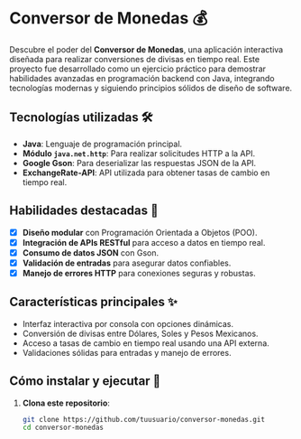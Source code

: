 # Conversor de Monedas 💰

Descubre el poder del **Conversor de Monedas**, una aplicación interactiva diseñada para realizar conversiones de divisas en tiempo real. Este proyecto fue desarrollado como un ejercicio práctico para demostrar habilidades avanzadas en programación backend con Java, integrando tecnologías modernas y siguiendo principios sólidos de diseño de software.

## Tecnologías utilizadas 🛠️

- **Java**: Lenguaje de programación principal.
- **Módulo `java.net.http`**: Para realizar solicitudes HTTP a la API.
- **Google Gson**: Para deserializar las respuestas JSON de la API.
- **ExchangeRate-API**: API utilizada para obtener tasas de cambio en tiempo real.

## Habilidades destacadas 🚀

- [x] **Diseño modular** con Programación Orientada a Objetos (POO).  
- [x] **Integración de APIs RESTful** para acceso a datos en tiempo real.  
- [x] **Consumo de datos JSON** con Gson.  
- [x] **Validación de entradas** para asegurar datos confiables.  
- [x] **Manejo de errores HTTP** para conexiones seguras y robustas.  

## Características principales ✨

- Interfaz interactiva por consola con opciones dinámicas.
- Conversión de divisas entre Dólares, Soles y Pesos Mexicanos.
- Acceso a tasas de cambio en tiempo real usando una API externa.
- Validaciones sólidas para entradas y manejo de errores.

## Cómo instalar y ejecutar 🔧

1. **Clona este repositorio**:
   ```bash
   git clone https://github.com/tuusuario/conversor-monedas.git
   cd conversor-monedas
